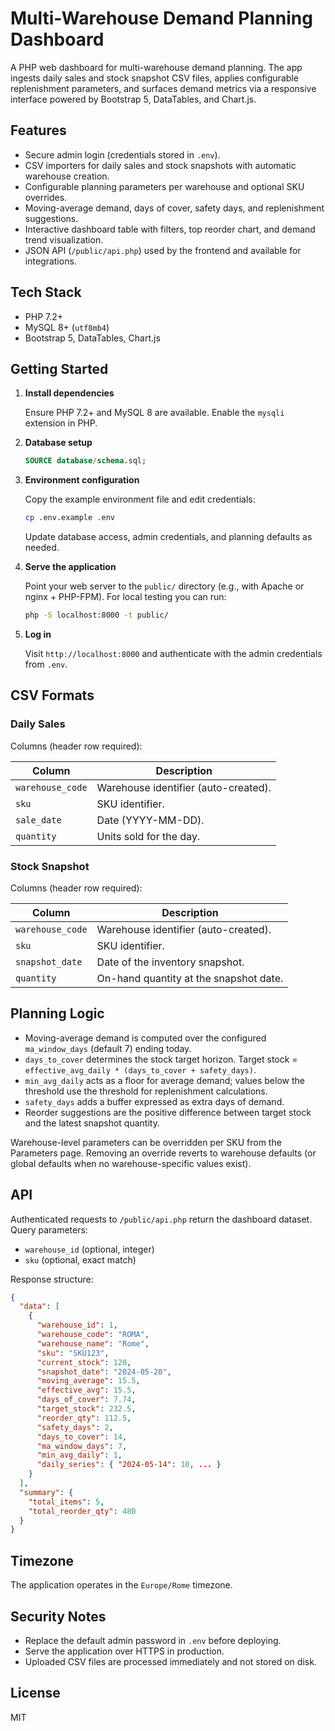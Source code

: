 # Multi-Warehouse Demand Planning Dashboard

A PHP web dashboard for multi-warehouse demand planning. The app ingests daily sales and stock snapshot CSV files, applies configurable replenishment parameters, and surfaces demand metrics via a responsive interface powered by Bootstrap 5, DataTables, and Chart.js.

## Features

- Secure admin login (credentials stored in `.env`).
- CSV importers for daily sales and stock snapshots with automatic warehouse creation.
- Configurable planning parameters per warehouse and optional SKU overrides.
- Moving-average demand, days of cover, safety days, and replenishment suggestions.
- Interactive dashboard table with filters, top reorder chart, and demand trend visualization.
- JSON API (`/public/api.php`) used by the frontend and available for integrations.

## Tech Stack

- PHP 7.2+
- MySQL 8+ (`utf8mb4`)
- Bootstrap 5, DataTables, Chart.js

## Getting Started

1. **Install dependencies**

   Ensure PHP 7.2+ and MySQL 8 are available. Enable the `mysqli` extension in PHP.

2. **Database setup**

   ```sql
   SOURCE database/schema.sql;
   ```

3. **Environment configuration**

   Copy the example environment file and edit credentials:

   ```bash
   cp .env.example .env
   ```

   Update database access, admin credentials, and planning defaults as needed.

4. **Serve the application**

   Point your web server to the `public/` directory (e.g., with Apache or nginx + PHP-FPM). For local testing you can run:

   ```bash
   php -S localhost:8000 -t public/
   ```

5. **Log in**

   Visit `http://localhost:8000` and authenticate with the admin credentials from `.env`.

## CSV Formats

### Daily Sales

Columns (header row required):

| Column          | Description                          |
|-----------------|--------------------------------------|
| `warehouse_code`| Warehouse identifier (auto-created). |
| `sku`           | SKU identifier.                      |
| `sale_date`     | Date (YYYY-MM-DD).                   |
| `quantity`      | Units sold for the day.              |

### Stock Snapshot

Columns (header row required):

| Column           | Description                              |
|------------------|------------------------------------------|
| `warehouse_code` | Warehouse identifier (auto-created).     |
| `sku`            | SKU identifier.                          |
| `snapshot_date`  | Date of the inventory snapshot.          |
| `quantity`       | On-hand quantity at the snapshot date.   |

## Planning Logic

- Moving-average demand is computed over the configured `ma_window_days` (default 7) ending today.
- `days_to_cover` determines the stock target horizon. Target stock = `effective_avg_daily * (days_to_cover + safety_days)`.
- `min_avg_daily` acts as a floor for average demand; values below the threshold use the threshold for replenishment calculations.
- `safety_days` adds a buffer expressed as extra days of demand.
- Reorder suggestions are the positive difference between target stock and the latest snapshot quantity.

Warehouse-level parameters can be overridden per SKU from the Parameters page. Removing an override reverts to warehouse defaults (or global defaults when no warehouse-specific values exist).

## API

Authenticated requests to `/public/api.php` return the dashboard dataset. Query parameters:

- `warehouse_id` (optional, integer)
- `sku` (optional, exact match)

Response structure:

```json
{
  "data": [
    {
      "warehouse_id": 1,
      "warehouse_code": "ROMA",
      "warehouse_name": "Rome",
      "sku": "SKU123",
      "current_stock": 120,
      "snapshot_date": "2024-05-20",
      "moving_average": 15.5,
      "effective_avg": 15.5,
      "days_of_cover": 7.74,
      "target_stock": 232.5,
      "reorder_qty": 112.5,
      "safety_days": 2,
      "days_to_cover": 14,
      "ma_window_days": 7,
      "min_avg_daily": 1,
      "daily_series": { "2024-05-14": 10, ... }
    }
  ],
  "summary": {
    "total_items": 5,
    "total_reorder_qty": 480
  }
}
```

## Timezone

The application operates in the `Europe/Rome` timezone.

## Security Notes

- Replace the default admin password in `.env` before deploying.
- Serve the application over HTTPS in production.
- Uploaded CSV files are processed immediately and not stored on disk.

## License

MIT
